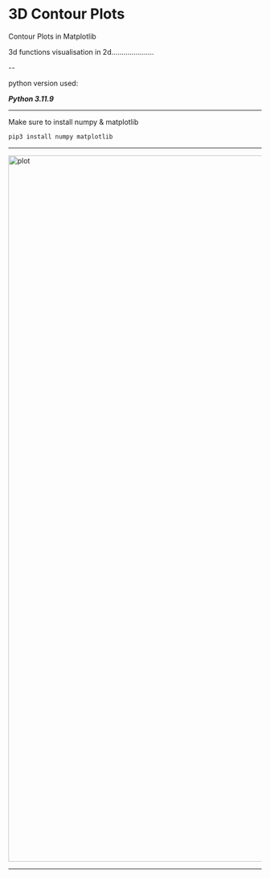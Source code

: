 # 3D Contour Plots
Contour Plots in Matplotlib 

3d functions visualisation in 2d..................... 

--

python version used:


***Python 3.11.9***

---

 Make sure to install numpy & matplotlib

 ```bash
pip3 install numpy matplotlib
```

---

<img width="1403" alt="plot" src="https://github.com/Lynk4/3D-Contour-Plots/assets/44930131/f04a2b72-dc67-4345-8dc1-c6aa1f236865">


---
